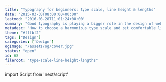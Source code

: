 ```yaml
---
title: "Typography for beginners: type scale, line height & lengths"
date: "2015-03-30T08:00:00+00:00"
lastmod: "2016-08-28T11:01:24+00:00"
summary: "Good typography is playing a bigger role in the design of websites nowadays. However when starting out it’s something that is overlooked. Considering the web is all about content, it’s important that we give everyone a good reading experience.I’m starting with a few examples that can really help improve your reading experience. I want to help you understand why these things are important and provide guidance as to why it does work."
metadesc: "How to choose a harmonious type scale and set comfortable line lengths and line height, that scale well with responsive type sizes."
theme: "#fffbf2"
tags: ["Design"]
categories: ["Design"]
ogImage: "/assets/og/cover.jpg"
status: "open"
id: 68
fileroot: "type-scale-line-height-lengths"
---
```


import Script from 'next/script'

<Script async src="https://assets.codepen.io/assets/embed/ei.js" strategy="lazyOnload" />

As a beginner, with designing websites, one of the things that can be overlooked is creating a great reading experience. All websites are about their content and being able to read that in a comfortable way will make your visitors happy.

In this post I will cover how to choose a harmonious type scale and set comfortable line lengths and line height, that scale well with responsive type sizes.

## Let’s start with content
To start we need some content that has variety of headings. Eventually we will build up to having images with captions, pull quotes and so on.

<p data-height="268" data-theme-id="13022" data-slug-hash="azMvbN" data-default-tab="result" data-user="stevemckinney" className="codepen">See the Pen <a href='http://codepen.io/stevemckinney/pen/azMvbN/'>azMvbN</a> by Steve (<a href='http://codepen.io/stevemckinney'>@stevemckinney</a>) on <a href='http://codepen.io'>CodePen</a>.</p>

## Comfortable line lengths
We’ve contained our content in an `<article>`. We can style it with the class name `.content`, but first we need to understand what to constrain the line lengths to.

By default the browser’s font size is 16px, this is something we will continue to work with. Many sources state **45–75 characters[^1]** is an ideal line length, with 66 being optimal. It’s important to strike the balance between too short and too long line lengths.

If they’re too long your eyes have to work hard to retain the position in reading. The same applies for too short, your eyes have to work just as hard moving down the lines.

### Trial and error
It takes a little trial and error to find the balance, I’m setting the following CSS on our `.content`.

```css
.content {
  max-width: 27.5em; /* 440/16 */
  margin: auto; }
```

I’ve set the `max-width` to 27.5em. This is quite important as we can freely scale the `font-size` and retain our ideal line lengths for a screen that can accommodate that.

#### Summary
Make your line lengths between 45-75 characters.

## Suitable line height
It’s said that the shorter the line length the smaller the line height and the longer the line length the taller the line height.

Make it too small and you make it difficult to adjust to find the next line and the same can be said for it being too tall. It’s finding what’s comfortable for the eye.

### Body text
I have found that setting the line height of body text to be 1.5 times that of the font size. So you would set `line-height: 1.5`. It’s dependent on the typeface; you may need more, or less. I find 1.5 is suitable in the majority of cases.

A unit less value is the best to use for line-height. It’s always 1.5 times the value of any font size. This makes our code flexible for adjustments and setting this on `<body>`.

### Headings
Headings can be a little trickier. It shouldn’t be often that your headings go on to two lines. Their purpose isn’t to be long. Depending on the size, values 1.125 and 1.25 work well.

> It’s worth noting, line-height gets added above and below each line of text, equally.

#### Summary
A line height of 1.5 is fine in the majority of cases. For headings it should be less, it depends on the font size.

## Choosing a type scale
A type scale is the basis for the sizes of your headings and  paragraphs. The main purpose is to create a rhythm as the scale of the type changes proportionally. This leads in to vertical rhythm, which I will cover in another post.

A type scale helps define a clear hierarchy in your page aside from the rhythm. The websites [Modular Scale](http://modularscale.com) or [Type Scale](http://type-scale.com/) can help you to create a type scale that works. I personally prefer the major third.

I definitely recommend trialling out the different types and finding one which suits you.

## Putting it all together
If we take the principles mentioned throughout the post, we find, from the defaults provided, by the browser, we see a noticeable improvement.

<p data-height="540" data-theme-id="13022" data-slug-hash="NPooLL" data-default-tab="result" data-user="stevemckinney" className="codepen">See the Pen <a href='http://codepen.io/stevemckinney/pen/NPooLL/'>NPooLL</a> by Steve (<a href='http://codepen.io/stevemckinney'>@stevemckinney</a>) on <a href='http://codepen.io'>CodePen</a>.</p>

## Finishing thoughts
As you can see we haven't focused on typeface choices. The improvements made, over the defaults, improve the readability. I want to note that while these guidelines are crucial to creating a good reading experience, it’s important to remember that you shouldn’t take them overboard in achieving perfection with them, across the array of screen sizes we have to deal with.

You will find that it’s far too hard to maintain and in the end will impact the experience negatively in some cases.

> If you have any feedback or any personal struggles with design related topics, [contact me](http://iamsteve.me/contact) or [send me a tweet](http://twitter.com/irsteve). I’d like to write posts based around those.

[^1]: [Web typography: choose a comfortable measure](http://webtypography.net/2.1.2)

